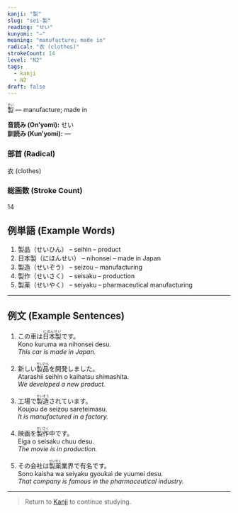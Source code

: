 ```yaml
---
kanji: "製"
slug: "sei-製"
reading: "せい"
kunyomi: "―"
meaning: "manufacture; made in"
radical: "衣 (clothes)"
strokeCount: 14
level: "N2"
tags:
  - kanji
  - N2
draft: false
---
```


<ruby>製<rt>せい</rt></ruby> — manufacture; made in

**音読み (On’yomi):** せい  
**訓読み (Kun’yomi):** ―  

### 部首 (Radical)
衣 (clothes)

### 総画数 (Stroke Count)
14

## 例単語 (Example Words)

1. 製品（<ruby>せいひん</ruby>） – seihin – product  
2. 日本製（<ruby>にほんせい</ruby>） – nihonsei – made in Japan  
3. 製造（<ruby>せいぞう</ruby>） – seizou – manufacturing  
4. 製作（<ruby>せいさく</ruby>） – seisaku – production  
5. 製薬（<ruby>せいやく</ruby>） – seiyaku – pharmaceutical manufacturing

---

## 例文 (Example Sentences)

1. この車は<ruby>日本製<rt>にほんせい</rt></ruby>です。  
Kono kuruma wa nihonsei desu.  
*This car is made in Japan.*

2. 新しい<ruby>製品<rt>せいひん</rt></ruby>を開発しました。  
Atarashii seihin o kaihatsu shimashita.  
*We developed a new product.*

3. 工場で<ruby>製造<rt>せいぞう</rt></ruby>されています。  
Koujou de seizou sareteimasu.  
*It is manufactured in a factory.*

4. 映画を<ruby>製作<rt>せいさく</rt></ruby>中です。  
Eiga o seisaku chuu desu.  
*The movie is in production.*

5. その会社は<ruby>製薬<rt>せいやく</rt></ruby>業界で有名です。  
Sono kaisha wa seiyaku gyoukai de yuumei desu.  
*That company is famous in the pharmaceutical industry.*

---

> Return to [Kanji](/kanji/) to continue studying.
